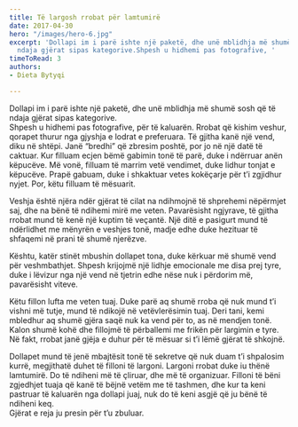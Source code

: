 ```yaml
---
title: Të largosh rrobat për lamtumirë
date: 2017-04-30
hero: "/images/hero-6.jpg"
excerpt: 'Dollapi im i parë ishte një paketë, dhe unë mblidhja më shumë sosh që të
  ndaja gjërat sipas kategorive.Shpesh u hidhemi pas fotografive, '
timeToRead: 3
authors:
- Dieta Bytyqi

---
```


Dollapi im i parë ishte një paketë, dhe unë mblidhja më shumë sosh që të ndaja gjërat sipas kategorive.  
Shpesh u hidhemi pas fotografive, për të kaluarën. Rrobat që kishim veshur, qorapet thurur nga gjyshja e lodrat e preferuara. Të gjitha kanë një vend, diku në shtëpi. Janë “bredhi” që zbresim poshtë, por jo në një datë të caktuar. Kur filluam ecjen bëmë gabimin tonë të parë, duke i ndërruar anën këpucëve. Më vonë, filluam të marrim vetë vendimet, duke lidhur tonjat e këpucëve. Prapë gabuam, duke i shkaktuar vetes kokëçarje për t’i zgjidhur nyjet. Por, këtu filluam të mësuarit.

Veshja është njëra ndër gjërat të cilat na ndihmojnë të shprehemi nëpërmjet saj, dhe na bënë të ndihemi mirë me veten. Pavarësisht ngjyrave, të gjitha rrobat mund të kenë një kuptim të veçantë. Një ditë e pasigurt mund të ndërlidhet me mënyrën e veshjes tonë, madje edhe duke hezituar të shfaqemi në prani të shumë njerëzve.

Kështu, katër stinët mbushin dollapet tona, duke kërkuar më shumë vend për veshmbathjet. Shpesh krijojmë një lidhje emocionale me disa prej tyre, duke i lëvizur nga një vend në tjetrin edhe nëse nuk i përdorim më, pavarësisht viteve.

Këtu fillon lufta me veten tuaj. Duke parë aq shumë rroba që nuk mund t’i vishni më tutje, mund të ndikojë në vetëvlerësimin tuaj. Deri tani, kemi mbledhur aq shumë gjëra saqë nuk ka vend për to, as në mendjen tonë. Kalon shumë kohë dhe fillojmë të përballemi me frikën për largimin e tyre. Në fakt, rrobat janë gjëja e duhur për të mësuar si t’i lëmë gjërat të shkojnë.

Dollapet mund të jenë mbajtësit tonë të sekretve që nuk duam t’i shpalosim kurrë, megjithatë duhet të filloni të largoni. Largoni rrobat duke iu thënë lamtumirë. Do të ndiheni më të çliruar, dhe më të organizuar. Filloni të bëni zgjedhjet tuaja që kanë të bëjnë vetëm me të tashmen, dhe kur ta keni pastruar të kaluarën nga dollapi juaj, nuk do të keni asgjë që ju bënë të ndiheni keq.  
Gjërat e reja ju presin për t’u zbuluar.